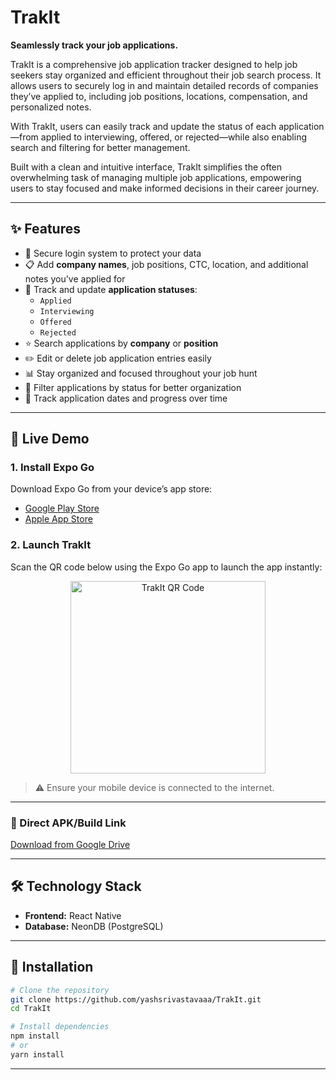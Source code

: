 # TrakIt

**Seamlessly track your job applications.**

TrakIt is a comprehensive job application tracker designed to help job seekers stay organized and efficient throughout their job search process. It allows users to securely log in and maintain detailed records of companies they’ve applied to, including job positions, locations, compensation, and personalized notes.

With TrakIt, users can easily track and update the status of each application—from applied to interviewing, offered, or rejected—while also enabling search and filtering for better management.

Built with a clean and intuitive interface, TrakIt simplifies the often overwhelming task of managing multiple job applications, empowering users to stay focused and make informed decisions in their career journey.

---

## ✨ Features

- 🔐 Secure login system to protect your data
- 📋 Add **company names**, job positions, CTC, location, and additional notes you've applied for
- 🔄 Track and update **application statuses**:
  - `Applied`
  - `Interviewing`
  - `Offered`
  - `Rejected`
- ⭐ Search applications by **company** or **position**
- ✏️ Edit or delete job application entries easily
- 📊 Stay organized and focused throughout your job hunt
- 📂 Filter applications by status for better organization
- 📆 Track application dates and progress over time


---

## 📱 Live Demo

### 1. Install **Expo Go**
Download Expo Go from your device’s app store:

- [Google Play Store](https://play.google.com/store/apps/details?id=host.exp.exponent&pcampaignid=web_share)  
- [Apple App Store](https://apps.apple.com/us/app/expo-go/id982107779)

### 2. Launch TrakIt
Scan the QR code below using the Expo Go app to launch the app instantly:

<p align="center">
  <img src="https://raw.githubusercontent.com/yashsrivastavaaa/TrakIt/refs/heads/main/assets/images/TrakIt%20qr.png" height="308" width="312" alt="TrakIt QR Code">
</p>

> ⚠️ Ensure your mobile device is connected to the internet.

---

### 🔗 Direct APK/Build Link  
[Download from Google Drive](https://drive.google.com/file/d/1gRlXb2Wmg7J_3RzAn88Q9pINORkmw0Ct/view?usp=sharing)

---

## 🛠️ Technology Stack

- **Frontend:** React Native  
- **Database:** NeonDB (PostgreSQL)

---

## 🚀 Installation

```bash
# Clone the repository
git clone https://github.com/yashsrivastavaaa/TrakIt.git
cd TrakIt

# Install dependencies
npm install
# or
yarn install
```

---